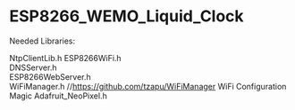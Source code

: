 # ESP8266_WEMO_Liquid_Clock


Needed Libraries:

NtpClientLib.h
ESP8266WiFi.h          
DNSServer.h            
ESP8266WebServer.h    
WiFiManager.h         //https://github.com/tzapu/WiFiManager WiFi Configuration Magic
Adafruit_NeoPixel.h
